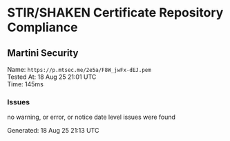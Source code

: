 # STIR/SHAKEN Certificate Repository Compliance

## Martini Security

Name: `https://p.mtsec.me/2e5a/F8W_jwFx-dEJ.pem`\
Tested At: 18 Aug 25 21:01 UTC\
Time: 145ms

### Issues

no warning, or error, or notice date level issues were found

Generated: 18 Aug 25 21:13 UTC